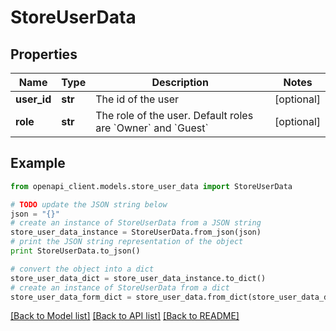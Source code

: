 # StoreUserData


## Properties
Name | Type | Description | Notes
------------ | ------------- | ------------- | -------------
**user_id** | **str** | The id of the user | [optional] 
**role** | **str** | The role of the user. Default roles are &#x60;Owner&#x60; and &#x60;Guest&#x60; | [optional] 

## Example

```python
from openapi_client.models.store_user_data import StoreUserData

# TODO update the JSON string below
json = "{}"
# create an instance of StoreUserData from a JSON string
store_user_data_instance = StoreUserData.from_json(json)
# print the JSON string representation of the object
print StoreUserData.to_json()

# convert the object into a dict
store_user_data_dict = store_user_data_instance.to_dict()
# create an instance of StoreUserData from a dict
store_user_data_form_dict = store_user_data.from_dict(store_user_data_dict)
```
[[Back to Model list]](../README.md#documentation-for-models) [[Back to API list]](../README.md#documentation-for-api-endpoints) [[Back to README]](../README.md)


